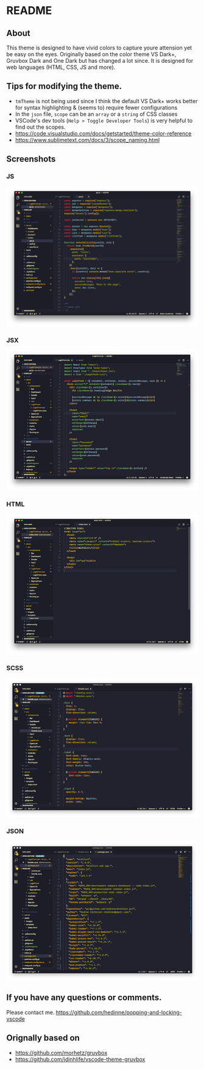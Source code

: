 # README

## About

This theme is designed to have vivid colors to capture youre attension yet be
easy on the eyes. Originally based on the color theme VS Dark+, Gruvbox Dark and
One Dark but has changed a lot since. It is designed for web languages (HTML,
CSS, JS and more).

## Tips for modifying the theme.

* `tmTheme` is not being used since I think the default VS Dark+ works better
  for syntax highlighting & (seems to) require fewer configurations
* In the `json` file, `scope` can be an `array` or a `string` of CSS classes
* VSCode's dev tools (`Help > Toggle Developer Tools`) is very helpful to find
  out the scopes.
* https://code.visualstudio.com/docs/getstarted/theme-color-reference
* https://www.sublimetext.com/docs/3/scope_naming.html

## Screenshots

### JS

![js](images/js.png)

### JSX

![jsx](images/jsx.png)

### HTML

![html](images/html.png)

### SCSS

![scss](images/scss.png)

### JSON

![json](images/json.png)

## If you have any questions or comments.

Please contact me. https://github.com/hedinne/popping-and-locking-vscode

## Orignally based on

* https://github.com/morhetz/gruvbox
* https://github.com/jdinhlife/vscode-theme-gruvbox
